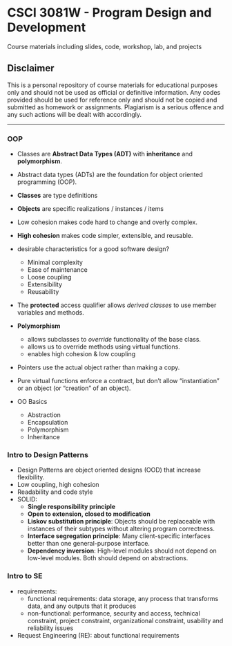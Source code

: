 # CSCI 3081W - Program Design and Development
Course materials including slides, code, workshop, lab, and projects

## Disclaimer
This is a personal repository of course materials for educational purposes only and should not be used as official or definitive information. Any codes provided should be used for reference only and should not be copied and submitted as homework or assignments. Plagiarism is a serious offence and any such actions will be dealt with accordingly.

---
### OOP
- Classes are **Abstract Data Types (ADT)** with **inheritance** and **polymorphism**.
- Abstract data types (ADTs) are the foundation for object oriented programming (OOP).
- **Classes** are type definitions
- **Objects** are specific realizations / instances / items

- Low cohesion makes code hard to change and overly complex.
- **High cohesion** makes code simpler, extensible, and reusable.

- desirable characteristics for a good software design?
  - Minimal complexity
  - Ease of maintenance
  - Loose coupling
  - Extensibility
  - Reusability

- The **protected** access qualifier allows *derived classes* to use member variables and methods.
- **Polymorphism** 
  - allows subclasses to *override* functionality of the base class. 
  - allows us to override methods using virtual functions.
  - enables high cohesion & low coupling
- Pointers use the actual object rather than making a copy.
- Pure virtual functions enforce a contract, but don’t allow “instantiation” or an object (or “creation” of an object).

- OO Basics
  - Abstraction
  - Encapsulation
  - Polymorphism
  - Inheritance

### Intro to Design Patterns
- Design Patterns are object oriented designs (OOD) that increase flexibility.
- Low coupling, high cohesion
- Readability and code style
- SOLID:
  - **Single responsibility principle**
  - **Open to extension, closed to modification**
  - **Liskov substitution principle**: Objects should be replaceable with instances of their subtypes without altering program correctness.
  - **Interface segregation principle**: Many client-specific interfaces better than one general-purpose interface.
  - **Dependency inversion**: High-level modules should not depend on low-level modules. Both should depend on abstractions.

### Intro to SE
- requirements:
  - functional requirements: data storage, any process that transforms data, and any outputs that it produces
  - non-functional: performance, security and access, technical constraint, project constraint, organizational constraint, usability and reliability issues
- Request Engineering (RE): about functional requirements

